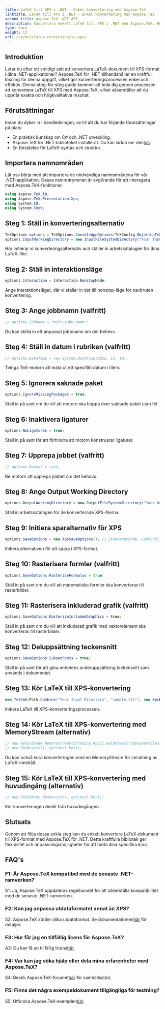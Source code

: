 ```yaml
---
title: LaTeX till XPS i .NET - Enkel konvertering med Aspose.TeX
linktitle: LaTeX till XPS i .NET - Enkel konvertering med Aspose.TeX
second_title: Aspose.TeX .NET API
description: Konvertera enkelt LaTeX till XPS i .NET med Aspose.TeX. Högkvalitativ, anpassningsbar och effektiv.
type: docs
weight: 13
url: /sv/net/latex-conversion/to-xps/
---
```

## Introduktion

Letar du efter ett smidigt sätt att konvertera LaTeX-dokument till XPS-format i dina .NET-applikationer? Aspose.TeX för .NET tillhandahåller en kraftfull lösning för denna uppgift, vilket gör konverteringsprocessen enkel och effektiv. Denna steg-för-steg guide kommer att leda dig genom processen att konvertera LaTeX till XPS med Aspose.TeX, vilket säkerställer att du uppnår exakta och högkvalitativa resultat.

## Förutsättningar

Innan du dyker in i handledningen, se till att du har följande förutsättningar på plats:

- En praktisk kunskap om C# och .NET utveckling.
-  Aspose.TeX för .NET-biblioteket installerat. Du kan ladda ner den[här](https://releases.aspose.com/tex/net/).
- En förståelse för LaTeX-syntax och struktur.

## Importera namnområden

Låt oss börja med att importera de nödvändiga namnområdena för vår .NET-applikation. Dessa namnutrymmen är avgörande för att interagera med Aspose.TeX-funktioner.

```csharp
using Aspose.TeX.IO;
using Aspose.TeX.Presentation.Xps;
using System.IO;
using System.Text;
```

## Steg 1: Ställ in konverteringsalternativ

```csharp
TeXOptions options = TeXOptions.ConsoleAppOptions(TeXConfig.ObjectLaTeX);
options.InputWorkingDirectory = new InputFileSystemDirectory("Your Input Directory");
```

Här initierar vi konverteringsalternativ och ställer in arbetskatalogen för dina LaTeX-filer.

## Steg 2: Ställ in interaktionsläge

```csharp
options.Interaction = Interaction.NonstopMode;
```

Ange interaktionsläget, där vi ställer in det till nonstop-läge för oavbruten konvertering.

## Steg 3: Ange jobbnamn (valfritt)

```csharp
// options.JobName = "mitt-jobb-namn";
```

Du kan ställa in ett anpassat jobbnamn om det behövs.

## Steg 4: Ställ in datum i rubriken (valfritt)

```csharp
// options.DateTime = new System.DateTime(2022, 12, 18);
```

Tvinga TeX-motorn att mata ut ett specifikt datum i titeln.

## Steg 5: Ignorera saknade paket

```csharp
options.IgnoreMissingPackages = true;
```

Ställ in på sant om du vill att motorn ska hoppa över saknade paket utan fel.

## Steg 6: Inaktivera ligaturer

```csharp
options.NoLigatures = true;
```

Ställ in på sant för att förhindra att motorn konstruerar ligaturer.

## Steg 7: Upprepa jobbet (valfritt)

```csharp
// options.Repeat = sant;
```

Be motorn att upprepa jobbet om det behövs.

## Steg 8: Ange Output Working Directory

```csharp
options.OutputWorkingDirectory = new OutputFileSystemDirectory("Your Output Directory");
```

Ställ in arbetskatalogen för de konverterade XPS-filerna.

## Steg 9: Initiera sparalternativ för XPS

```csharp
options.SaveOptions = new XpsSaveOptions(); // Standardvärde. Godtyckligt uppdrag.
```

Initiera alternativen för att spara i XPS-format.

## Steg 10: Rasterisera formler (valfritt)

```csharp
options.SaveOptions.RasterizeFormulas = true;
```

Ställ in på sant om du vill att matematiska formler ska konverteras till rasterbilder.

## Steg 11: Rasterisera inkluderad grafik (valfritt)

```csharp
options.SaveOptions.RasterizeIncludedGraphics = true;
```

Ställ in på sant om du vill att inkluderad grafik med vektorelement ska konverteras till rasterbilder.

## Steg 12: Deluppsättning teckensnitt

```csharp
options.SaveOptions.SubsetFonts = true;
```

Ställ in på sant för att göra enhetens underuppsättning teckensnitt som används i dokumentet.

## Steg 13: Kör LaTeX till XPS-konvertering

```csharp
new TeXJob(Path.Combine("Your Input Directory", "sample.ltx"), new XpsDevice(), options).Run();
```

Initiera LaTeX till XPS-konverteringsprocessen.

## Steg 14: Kör LaTeX till XPS-konvertering med MemoryStream (alternativ)

```csharp
// new TeXJob(new MemoryStream(Encoding.ASCII.GetBytes(@"\documentclass{article} \begin{document} Hej världen! \end{document}")),
// new XpsDevice(), options).Kör();
```

Du kan också köra konverteringen med en MemoryStream för inmatning av LaTeX-innehåll.

## Steg 15: Kör LaTeX till XPS-konvertering med huvudingång (alternativ)

```csharp
// new TeXJob(ny XpsDevice(), options).Kör();
```

Kör konverteringen direkt från huvudingången.

## Slutsats

Genom att följa dessa enkla steg kan du enkelt konvertera LaTeX-dokument till XPS-format med Aspose.TeX för .NET. Detta kraftfulla bibliotek ger flexibilitet och anpassningsmöjligheter för att möta dina specifika krav.

## FAQ's

### F1: Är Aspose.TeX kompatibel med de senaste .NET-ramverken?

S1: Ja, Aspose.TeX uppdateras regelbundet för att säkerställa kompatibilitet med de senaste .NET-ramverken.

### F2: Kan jag anpassa utdataformatet annat än XPS?

 S2: Aspose.TeX stöder olika utdataformat. Se dokumentationen[här](https://reference.aspose.com/tex/net/) för detaljer.

### F3: Hur får jag en tillfällig licens för Aspose.TeX?

 A3: Du kan få en tillfällig licens[här](https://purchase.aspose.com/temporary-license/).

### F4: Var kan jag söka hjälp eller dela mina erfarenheter med Aspose.TeX?

 S4: Besök Aspose.TeX-forumet[här](https://forum.aspose.com/c/tex/47) för samhällsstöd.

### F5: Finns det några exempeldokument tillgängliga för testning?

 S5: Utforska Aspose.TeX-exemplen[här](https://github.com/aspose-tex/Aspose.TeX-for-.NET).